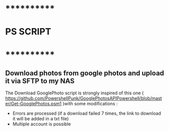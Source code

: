 # **********
# PS SCRIPT 
# **********

## Download photos from google photos and upload it via SFTP to my NAS

The Download GooglePhoto script is strongly inspired of this one ( https://github.com/PowershellPunk/GooglePhotosAPIPowershell/blob/master/Get-GooglePhotos.psm1 )with some modifications :

- Errors are processed (if a download failed 7 times, the link to download it will be added in a txt file)
- Multiple account is possible
